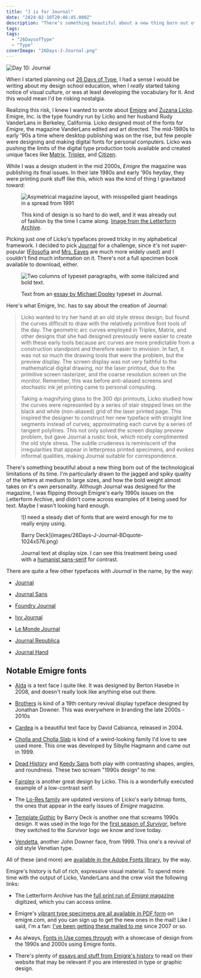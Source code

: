 ```yaml
---
title: "J is for Journal"
date: "2024-02-10T20:46:45.000Z"
description: "There’s something beautiful about a new thing born out of the technological limitations of its time."
tags: 
tags: 
  - "26DaysofType"
  - "Type"
coverImage: "26Days-J-Journal.png"
---
```


![Day 10: Journal](images/26Days-J-Journal-1024x576.png)

When I started planning out [26 Days of Type](https://nicksimson.com/26-days-of-type/), I had a sense I would be writing about my design school education, when I _really_ started taking notice of visual culture, or was at least developing the vocabulary for it. And this would mean I'd be risking nostalgia.

Realizing this risk, I knew I wanted to wrote about [Emigre](https://en.wikipedia.org/wiki/Emigre_Fonts) and [Zuzana Licko](https://fonts.adobe.com/designers/zuzana-licko). Emigre, Inc. is the type foundry run by Licko and her husband Rudy VanderLans in Berkeley, California. Licko designed most of the fonts for _Emigre_, the magazine VanderLans edited and art directed. The mid-1980s to early '90s a time where desktop publishing was on the rise, but few people were designing and making digital fonts for personal computers. Licko was pushing the limits of the digital type production tools available and created unique faces like [Matrix](https://www.emigre.com/Fonts/Matrix-II), [Triplex](https://www.emigre.com/Fonts/Triplex), and [Citizen](https://www.emigre.com/Fonts/Citizen).

While I was a design student in the mid 2000s, _Emigre_ the magazine was publishing its final issues. In their late 1980s and early '90s heyday, they were printing punk stuff like this, which was the kind of thing I gravitated toward:

<figure>

![Asymetrical magazine layout, with misspelled giant headings in a spread from 1991](images/LFA_Emigre_0019_004-scaled.jpg)

<figcaption>

This kind of design is so hard to do well, and it was already out of fashion by the time I came along. [Image from the Letterform Archive](https://oa.letterformarchive.org/item?workID=lfa_emigre_0019&targPic=lfa_emigre_0019_004.jpg).

</figcaption>

</figure>

Picking just one of Licko's typefaces proved tricky in my alphabetical framework. I decided to pick [Journal](https://www.emigre.com/Fonts/Journal) for a challenge, since it's not super-popular ([Filosofia](https://www.emigre.com/Fonts/Filosofia) and [Mrs. Eaves](https://www.emigre.com/Fonts/Mrs-Eaves) are much more widely used) and I couldn't find much information on it. There's not a full specimen book available to download, either.

<figure>

![Two columns of typeset paragraphs, with some italicized and bold text.](images/26Days-J-Journal-Text-corrected.png)

<figcaption>

Text from an [essay by Michael Dooley](https://www.emigre.com/Essays/Emigre/CriticalConditionsandtheEmigreSpirit) typeset in Journal.

</figcaption>

</figure>

Here's what Emigre, Inc. has to say about the creation of Journal:

> Licko wanted to try her hand at an old style stress design, but found the curves difficult to draw with the relatively primitive font tools of the day. The geometric arc curves employed in Triplex, Matrix, and other designs that she had designed previously were easier to create with these early tools because arc curves are more predictable from a construction standpoint and therefore easier to envision. In fact, it was not so much the drawing tools that were the problem, but the preview display. The screen display was not very faithful to the mathematical digital drawing, nor the laser printout, due to the primitive screen rasterizer, and the coarse resolution screen on the monitor. Remember, this was before anti-aliased screens and stochastic ink jet printing came to personal computing.
> 
> Taking a magnifying glass to the 300 dpi printouts, Licko studied how the curves were represented by a series of stair stepped lines on the black and white (non-aliased) grid of the laser printed page. This inspired the designer to construct her new typeface with straight line segments instead of curves; approximating each curve by a series of tangent polylines. This not only solved the screen display preview problem, but gave Journal a rustic look, which nicely complimented the old style stress. The subtle crudeness is reminiscent of the irregularities that appear in letterpress printed specimens, and evokes informal qualities, making Journal suitable for correspondence.

There's something beautiful about a new thing born out of the technological limitations of its time. I'm particularly drawn to the jagged and spiky quality of the letters at medium to large sizes, and how the bold weight almost takes on it's own personality. Although Journal was designed for the magazine, I was flipping through Emigre's early 1990s issues on the Letterform Archive, and didn't come across examples of it being used for text. Maybe I wasn't looking hard enough.

<figure>

![I need a steady diet of fonts that are weird enough for me to really enjoy using.
<div></div>
Barry Deck](images/26Days-J-Journal-BDquote-1024x576.png)

<figcaption>

Journal text at display size. I can see this treatment being used with a [humanist sans-serif](https://fonts.ilovetypography.com/category/humanist-sans) for contrast.

</figcaption>

</figure>

There are quite a few other typefaces with _Journal_ in the name, by the way:

- [Journal](https://fontsinuse.com/typefaces/41702/journal-paratype)

- [Journal Sans](https://fontsinuse.com/typefaces/5533/journal-sans)

- [Foundry Journal](https://fontsinuse.com/typefaces/42126/foundry-journal)

- [Ivy Journal](https://fontsinuse.com/typefaces/74371/ivyjournal)

- [Le Monde Journal](https://fontsinuse.com/typefaces/5637/le-monde-journal)

- [Journal Republica](https://fontsinuse.com/typefaces/175974/journal-republica)

- [Journal Hand](https://fontsinuse.com/typefaces/21819/journal-hand)

## Notable Emigre fonts

- [Alda](https://www.emigre.com/Fonts/Alda) is a text face I quite like. It was designed by Berton Hasebe in 2008, and doesn't really look like anything else out there.

- [Brothers](https://www.emigre.com/Fonts/Brothers) is kind of a 19th century revival display typeface designed by Jonathan Downer. This was everywhere in branding the late 2000s - 2010s

- [Cardea](https://www.emigre.com/Fonts/Cardea) is a beautiful text face by David Cabianca, released in 2004.

- [Cholla and Cholla Slab](https://www.emigre.com/Fonts/Cholla) is kind of a weird-looking family I'd love to see used more. This one was developed by Sibylle Hagmann and came out in 1999.

- [Dead History](https://www.emigre.com/Fonts/Dead-History) and [Keedy Sans](https://www.emigre.com/Fonts/Keedy) both play with contrasting shapes, angles, and roundness. These two scream "1990s design" to me.

- [Fairplex](https://www.emigre.com/Fonts/Fairplex) is another great design by Licko. This is a wonderfully executed example of a low-contrast serif.

- The [Lo-Res family](https://www.emigre.com/Fonts/Lo-Res) are updated versions of Licko's early bitmap fonts, the ones that appear in the early issues of _Emigre_ magazine.

- [Template Gothic](https://www.emigre.com/Fonts/Template-Gothic) by Barry Deck is another one that screams 1990s design. It was used in the logo for the [first season of _Survivor_](https://survivor.fandom.com/wiki/Survivor:_Borneo?file=BorneoLogo2ORI.png#cite_note-5), before they switched to the _Survivor_ logo we know and love today.

- [Vendetta](https://www.emigre.com/Fonts/Vendetta), another John Downer face, from 1999. This one's a revival of old style Venetian type.

All of these (and more) are [available in the Adobe Fonts library](https://fonts.adobe.com/foundries/emigre), by the way.

Emigre's history is full of rich, expressive visual material. To spend more time with the output of Licko, VanderLans and the crew visit the following links:

- The Letterform Archive has the [full print run of _Emigre_ magazine](https://oa.letterformarchive.org/?dims=Collection&vals0=Emigre%20Collection&_ga=2.17628729.1884723703.1677710247-1453205240.1677710247&sortby=collection) digitized, which you can access online.

- Emigre's [vibrant type specimens are all available in PDF form](https://www.emigre.com/TypeSpecimens) on emigre.com, and you can sign up to get the new ones in the mail! Like I said, I'm a fan: [I've been getting these mailed to me](https://nicksimson.com/notes/emigre-specimens/) since 2007 or so.

- As always, [Fonts in Use comes through](https://fontsinuse.com/foundry/28/emigre) with a showcase of design from the 1990s and 2000s using Emigre fonts.

- There's plenty of [essays and stuff from Emigre's history](https://www.emigre.com/Essays) to read on their website that may be relevant if you are interested in type or graphic design.
